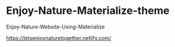 # Enjoy-Nature-Materialize-theme
Enjoy-Nature-Website-Using-Materialize

https://letsenjoynaturetogether.netlify.com/
